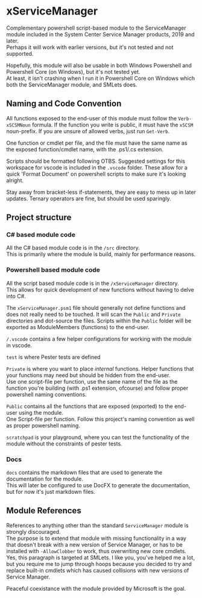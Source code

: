 # xServiceManager

Complementary powershell script-based module to the ServiceManager module included in the System Center Service Manager products, 2019 and later.  
Perhaps it will work with earlier versions, but it's not tested and not supported.

Hopefully, this module will also be usable in both Windows Powershell and Powershell Core (on Windows), but it's not tested yet.  
At least, it isn't crashing when I run it in Powershell Core on Windows which both the ServiceManager module, and SMLets does.

## Naming and Code Convention

All functions exposed to the end-user of this module must follow the `Verb-xSCSMNoun` formula. If the function you write is public, it must have the `xSCSM` noun-prefix.
If you are unsure of allowed verbs, just run `Get-Verb`.

One function or cmdlet per file, and the file must have the same name as the exposed function/cmdlet name, with the .ps1/.cs extension. 

Scripts should be formatted following OTBS. Suggested settings for this workspace for vscode is included in the `.vscode` folder. These allow for a quick 'Format Document' on powershell scripts to make sure it's looking alright.

Stay away from bracket-less if-statements, they are easy to mess up in later updates. Ternary operators are fine, but should be used sparingly.

## Project structure

### C# based module code

All the C# based module code is in the `/src` directory.  
This is primarily where the module is build, mainly for performance reasons. 

### Powershell based module code

All the script based module code is in the `/xServiceManager` directory.  
This allows for quick development of new functions without having to delve into C#.

The `xServiceManager.psm1` file should generally not define functions and does not really need to be touched. It will scan the `Public` and `Private` directories and dot-source the files. Scripts within the `Public` folder will be exported as ModuleMembers (functions) to the end-user.

`/.vscode` contains a few helper configurations for working with the module in vscode.

`test` is where Pester tests are defined

`Private` is where you want to place *internal* functions. Helper functions that your functions may need but should be hidden from the end-user.  
Use one script-file per function, use the same name of the file as the function you're building (with .ps1 extension, ofcourse) and follow proper powershell naming conventions. 

`Public` contains all the functions that are exposed (exported) to the end-user using the module.  
One Script-file per function. Follow this project's naming convention as well as proper powershell naming. 

`scratchpad` is your playground, where you can test the functionality of the module without the constraints of pester tests.

### Docs

`docs` contains the markdown files that are used to generate the documentation for the module.  
This will later be configured to use DocFX to generate the documentation, but for now it's just markdown files.

## Module References

References to anything other than the standard `ServiceManager` module is strongly discouraged.  
The purpose is to extend that module with missing functionality in a way that doesn't break with a new version of Service Manager, or has to be installed with `-AllowClobber` to work, thus overwriting new core cmdlets.  
Yes, this paragraph is targeted at SMLets. I like you, you've helped me a lot, but you require me to jump through hoops because you decided to try and replace built-in cmdlets which has caused collisions with new versions of Service Manager.

Peaceful coexistance with the module provided by Microsoft is the goal.